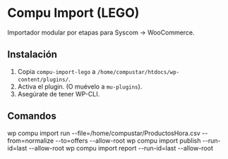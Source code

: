 # Compu Import (LEGO)
Importador modular por etapas para Syscom → WooCommerce.
## Instalación
1. Copia `compu-import-lego` a `/home/compustar/htdocs/wp-content/plugins/`.
2. Activa el plugin. (O muévelo a `mu-plugins`).
3. Asegúrate de tener WP-CLI.
## Comandos
wp compu import run --file=/home/compustar/ProductosHora.csv --from=normalize --to=offers --allow-root
wp compu import publish --run-id=last --allow-root
wp compu import report  --run-id=last --allow-root

